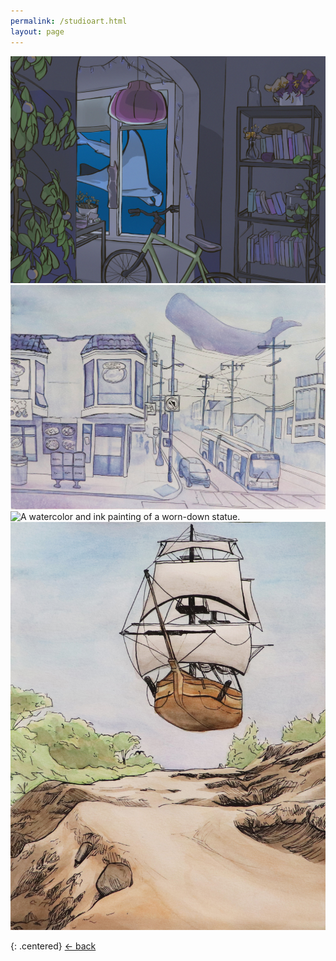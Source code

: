 ```yaml
---
permalink: /studioart.html
layout: page
---
```


<img src="images/1apartment.jpg" alt="A purple-toned digital painting of a small apartment. There is a stingray outside the window." width="700">

<img src="images/2sf.JPG" alt="A purple-toned ink drawing of a street in San Francisco. There is a whale floating in the sky." width="700">

<img src="images/3athens.JPG" alt="A watercolor and ink painting of a worn-down statue." width="700">

<!-- <img src="images/4plane.jpg" alt="An ink drawing of a gym with basketball players and half of an airplane suspended in the wall." width="700">' -->

<img src="images/5ship.JPG" alt="A watercolor and ink painting of a pirate ship flying through the air above orange-ish terrain." width="700">

{: .centered}
<a href="javascript:history.back()"> <- back </a>